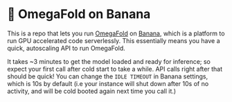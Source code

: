 
# 🍌 OmegaFold on Banana

This is a repo that lets you run [OmegaFold](https://github.com/HeliXonProtein/OmegaFold) on [Banana](https://banana.dev), which is a platform to run GPU accelerated code serverlessly. This essentially means you have a quick, autoscaling API to run OmegaFold.

It takes ~3 minutes to get the model loaded and ready for inference; so expect your first call after cold start to take a while. API calls right after that should be quick! You can change the `IDLE TIMEOUT` in Banana settings, which is 10s by default (i.e your instance will shut down after 10s of no activity, and will be cold booted again next time you call it.)